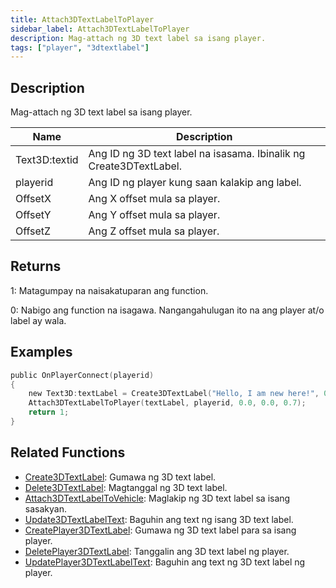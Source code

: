 ```yaml
---
title: Attach3DTextLabelToPlayer
sidebar_label: Attach3DTextLabelToPlayer
description: Mag-attach ng 3D text label sa isang player.
tags: ["player", "3dtextlabel"]
---
```


## Description

Mag-attach ng 3D text label sa isang player.

| Name      | Description                                                           |
| --------- | --------------------------------------------------------------------- |
| Text3D:textid | Ang ID ng 3D text label na isasama. Ibinalik ng Create3DTextLabel.    |
| playerid  | Ang ID ng player kung saan kalakip ang label.                         |
| OffsetX   | Ang X offset mula sa player.                                          |
| OffsetY   | Ang Y offset mula sa player.                                          |
| OffsetZ   | Ang Z offset mula sa player.                                          |

## Returns

1: Matagumpay na naisakatuparan ang function.

0: Nabigo ang function na isagawa. Nangangahulugan ito na ang player at/o label ay wala.

## Examples

```c
public OnPlayerConnect(playerid)
{
    new Text3D:textLabel = Create3DTextLabel("Hello, I am new here!", 0x008080FF, 30.0, 40.0, 50.0, 40.0, 0);
    Attach3DTextLabelToPlayer(textLabel, playerid, 0.0, 0.0, 0.7);
    return 1;
}
```

## Related Functions

- [Create3DTextLabel](Create3DTextLabel): Gumawa ng 3D text label.
- [Delete3DTextLabel](Delete3DTextLabel): Magtanggal ng 3D text label.
- [Attach3DTextLabelToVehicle](Attach3DTextLabelToVehicle): Maglakip ng 3D text label sa isang sasakyan.
- [Update3DTextLabelText](Update3DTextLabelText): Baguhin ang text ng isang 3D text label.
- [CreatePlayer3DTextLabel](CreatePlayer3DTextLabel): Gumawa ng 3D text label para sa isang player.
- [DeletePlayer3DTextLabel](DeletePlayer3DTextLabel): Tanggalin ang 3D text label ng player.
- [UpdatePlayer3DTextLabelText](UpdatePlayer3DTextLabelText): Baguhin ang text ng 3D text label ng player.